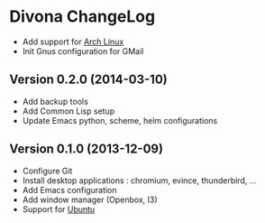 Divona ChangeLog
================

- Add support for [Arch Linux](https://www.archlinux.org/)
- Init Gnus configuration for GMail

Version 0.2.0 (2014-03-10)
--------------------------

- Add backup tools
- Add Common Lisp setup
- Update Emacs python, scheme, helm configurations

Version 0.1.0 (2013-12-09)
--------------------------

- Configure Git
- Install desktop applications : chromium, evince, thunderbird, ...
- Add Emacs configuration
- Add window manager (Openbox, I3)
- Support for [Ubuntu](http://www.ubuntu.com)
